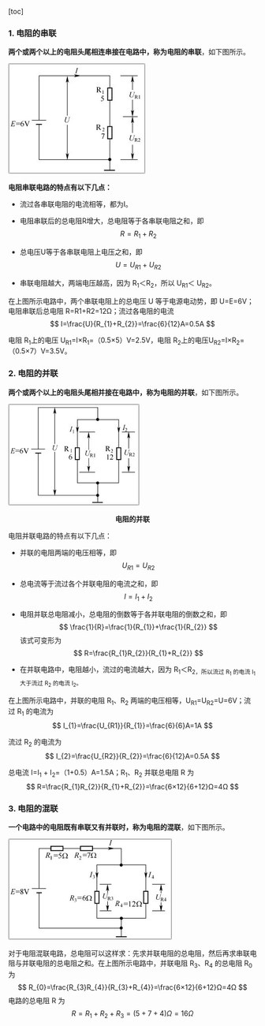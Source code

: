 [toc]

### 1. 电阻的串联

**两个或两个以上的电阻头尾相连串接在电路中，称为电阻的串联**，如下图所示。

![05](./images/05.png)

**电阻串联电路的特点有以下几点：**

+ 流过各串联电阻的电流相等，都为I。

+ 电阻串联后的总电阻R增大，总电阻等于各串联电阻之和，即
  $$
  R=R_{1}+R_{2}
  $$

+ 总电压U等于各串联电阻上电压之和，即
  $$
  U=U_{R1}+U_{R2}
  $$

+ 串联电阻越大，两端电压越高，因为 R<sub>1</sub>＜R<sub>2</sub>，所以 U<sub>R1</sub>＜ U<sub>R2</sub>。

在上图所示电路中，两个串联电阻上的总电压 U 等于电源电动势，即 U=E=6V；电阻串联后总电阻 R=R1+R2=12Ω；流过各电阻的电流
$$
I=\frac{U}{R_{1}+R_{2}}=\frac{6}{12}A=0.5A
$$


电阻 R<sub>1</sub>上的电压 U<sub>R1</sub>=I×R<sub>1</sub>=（0.5×5）V=2.5V，电阻 R<sub>2</sub>上的电压U<sub>R2</sub>=I×R<sub>2</sub>=（0.5×7）V=3.5V。

### 2. 电阻的并联

**两个或两个以上的电阻头尾相并接在电路中，称为电阻的并联**，如下图所示。

![06](./images/06.png)

<center><b>电阻的并联</b></center>

电阻并联电路的特点有以下几点：

+ 并联的电阻两端的电压相等，即
  $$
  U_{R1}=U_{R2}
  $$

+ 总电流等于流过各个并联电阻的电流之和，即
  $$
  I=I_{1}+I_{2}
  $$

+ 电阻并联总电阻减小，总电阻的倒数等于各并联电阻的倒数之和，即
  $$
  \frac{1}{R}=\frac{1}{R_{1}}+\frac{1}{R_{2}}
  $$
  该式可变形为
  $$
  R=\frac{R_{1}R_{2}}{R_{1}+R_{2}}
  $$

+ 在并联电路中，电阻越小，流过的电流越大，因为 R<sub>1</sub>＜R<sub>2，所以流过 R<sub>1</sub> 的电流 I<sub>1</sub> 大于流过 R<sub>2</sub> 的电流 I<sub>2</sub>。

在上图所示电路中，并联的电阻 R<sub>1</sub>、R<sub>2</sub> 两端的电压相等，U<sub>R1</sub>=U<sub>R2</sub>=U=6V；流过 R<sub>1</sub> 的电流为
$$
I_{1}=\frac{U_{R1}}{R_{1}}=\frac{6}{6}A=1A
$$


流过 R<sub>2</sub> 的电流为
$$
I_{2}=\frac{U_{R2}}{R_{2}}=\frac{6}{12}A=0.5A
$$


总电流 I=I<sub>1</sub> + I<sub>2</sub>=（1+0.5）A=1.5A；R<sub>1</sub>、R<sub>2</sub> 并联总电阻 R 为
$$
R=\frac{R_{1}R_{2}}{R_{1}+R_{2}}=\frac{6×12}{6+12}Ω=4Ω
$$

### 3. 电阻的混联

**一个电路中的电阻既有串联又有并联时，称为电阻的混联**，如下图所示。

![07](./images/07.png)

对于电阻混联电路，总电阻可以这样求：先求并联电阻的总电阻，然后再求串联电阻与并联电阻的总电阻之和。在上图所示电路中，并联电阻 R<sub>3</sub>、R<sub>4</sub> 的总电阻 R<sub>0</sub> 为
$$
R_{0}=\frac{R_{3}R_{4}}{R_{3}+R_{4}}=\frac{6×12}{6+12}Ω=4Ω
$$
电路的总电阻 R 为
$$
R=R_{1}+R_{2}+R_{3}=(5+7+4)Ω=16Ω
$$
